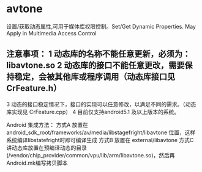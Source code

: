 # avtone
设置/获取动态属性,可用于媒体库权限控制。Set/Get Dynamic Properties. May Apply in Multimedia Access Control


注意事项：
1 动态库的名称不能任意更新，必须为：libavtone.so
2 动态库的接口不能任意更改，需要保持稳定，会被其他库或程序调用（动态库接口见 CrFeature.h）
--------------------------------------------------------------
3 动态的接口稳定情况下，接口的实现可以任意修改，以满足不同的需求。（动态库实现见 CrFeature.cpp）
4 目前仅支持android5.1 及以上版本的系统。


Android 集成方法：
方式A 放置在 android_sdk_root/frameworks/av/media/libstagefright/libavtone 位置，这样系统编译libstatefright时即可编译生成
方式B 放置在 external/libavtone
方式C 讲动态库放置在预编译动态的目录(/vendor/chip_provider/common/vpu/lib/arm/libavtone.so)，然后再Android.mk编写拷贝脚本
